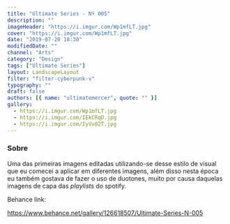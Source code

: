 ```yaml
---
title: "Ultimate Series - Nº 005"
description: ""
imageHeader: "https://i.imgur.com/Wp1mfLT.jpg"
cover: "https://i.imgur.com/Wp1mfLT.jpg"
date: "2019-07-20 18:30"
modifiedDate: ""
channel: "Arts"
category: "Design"
tags: ["Ultimate Series"]
layout: LandscapeLayout
filter: "filter-cyberpunk-v"
typography: ""
draft: false
authors: [{ name: "ultimatemercer", quote: "" }]
gallery:
  - https://i.imgur.com/Wp1mfLT.jpg
  - https://i.imgur.com/IEkCRqD.jpg
  - https://i.imgur.com/IyVv02T.jpg
---
```


### Sobre

Uma das primeiras imagens editadas utilizando-se desse estilo de visual que eu comecei a aplicar em diferentes imagens, além disso nesta época eu também gostava de fazer o uso de duotones, muito por causa daquelas imagens de capa das _playlists_ do spotify.

Behance link:

https://www.behance.net/gallery/126618507/Ultimate-Series-N-005
